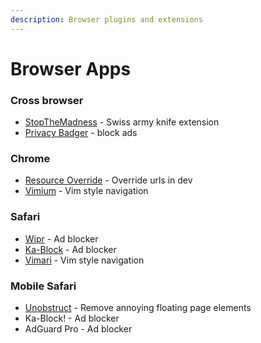 ```yaml
---
description: Browser plugins and extensions
---
```


# Browser Apps

### Cross browser

* [StopTheMadness](https://apps.apple.com/us/app/stopthemadness/id1376402589?mt=12) - Swiss army knife extension
* [Privacy Badger](https://privacybadger.org/) - block ads

### Chrome

* [Resource Override](https://chrome.google.com/webstore/detail/resource-override/pkoacgokdfckfpndoffpifphamojphii/related?hl=en) - Override urls in dev
* [Vimium](https://www.google.com/url?sa=t\&rct=j\&q=\&esrc=s\&source=web\&cd=\&cad=rja\&uact=8\&ved=2ahUKEwj936qlgsD7AhUbk4kEHaHXAzQQFnoECAwQAQ\&url=https%3A%2F%2Fchrome.google.com%2Fwebstore%2Fdetail%2Fvimium%2Fdbepggeogbaibhgnhhndojpepiihcmeb%3Fhl%3Den\&usg=AOvVaw0OTqNaj\_KVNa9JwY5tDyQb) - Vim style navigation

### Safari

* [Wipr](https://apps.apple.com/us/app/wipr/id1320666476?mt=12) - Ad blocker
* [Ka-Block](https://apps.apple.com/us/app/ka-block/id1335413823?mt=12) - Ad blocker
* [Vimari](https://apps.apple.com/us/app/vimari/id1480933944?mt=12) - Vim style navigation

### Mobile Safari

* [Unobstruct](https://apps.apple.com/us/app/unobstruct/id1255281426) - Remove annoying floating page elements
* Ka-Block! - Ad blocker
* AdGuard Pro - Ad blocker


